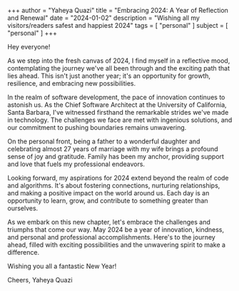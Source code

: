 +++
author = "Yaheya Quazi"
title = "Embracing 2024: A Year of Reflection and Renewal"
date = "2024-01-02"
description = "Wishing all my visitors/readers safest and happiest 2024"
tags = [
"personal"
]
subject = [
"personal"
]
+++

Hey everyone!

As we step into the fresh canvas of 2024, I find myself in a reflective mood, contemplating the journey we've all been through and the exciting path that lies ahead. This isn't just another year; it's an opportunity for growth, resilience, and embracing new possibilities.

In the realm of software development, the pace of innovation continues to astonish us. As the Chief Software Architect at the University of California, Santa Barbara, I've witnessed firsthand the remarkable strides we've made in technology. The challenges we face are met with ingenious solutions, and our commitment to pushing boundaries remains unwavering.

On the personal front, being a father to a wonderful daughter and celebrating almost 27 years of marriage with my wife brings a profound sense of joy and gratitude. Family has been my anchor, providing support and love that fuels my professional endeavors.

Looking forward, my aspirations for 2024 extend beyond the realm of code and algorithms. It's about fostering connections, nurturing relationships, and making a positive impact on the world around us. Each day is an opportunity to learn, grow, and contribute to something greater than ourselves.

As we embark on this new chapter, let's embrace the challenges and triumphs that come our way. May 2024 be a year of innovation, kindness, and personal and professional accomplishments. Here's to the journey ahead, filled with exciting possibilities and the unwavering spirit to make a difference.

Wishing you all a fantastic New Year!

Cheers,
Yaheya Quazi




